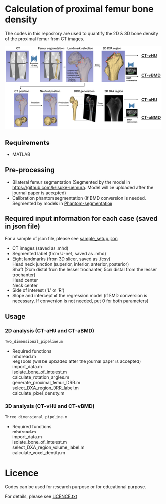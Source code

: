 # **Calculation of proximal femur bone density**

The codes in this repository are used to quantify the 2D & 3D bone density of the proximal femur from CT images.

<img src='fig/Flowchart.PNG' width='1000px'>

## Requirements
- MATLAB 

## Pre-processing
- Bilateral femur segmentation (Segmented by the model in https://github.com/keisuke-uemura. Model will be uploaded after the journal paper is accepted)
- Calibration phantom segmentation (If BMD conversion is needed. Segmented by models in [Phantom-segmentation](https://github.com/keisuke-uemura/CT-Intensity-Calibration-Phantom-Segmentation)

## Required input information for each case (saved in json file)
For a sample of json file, please see [sample_setup.json](/sample/sample_setup.json)
- CT images (saved as .mhd)
- Segmented label (from U-net, saved as .mhd) 
- Eight landmarks (from 3D slicer, saved as .fcsv)<dt>Head neck junction (superior, inferior, anterior, posterior)</dt> Shaft (2cm distal from the lesser trochanter, 5cm distal from the lesser trochanter)</dt>  <dt>Head center</dt> <dt>Neck center 
- Side of interest ('L' or 'R')
- Slope and intercept of the regression model (if BMD conversion is necessary. If conversion is not needed, put 0 for both parameters)

## Usage

### 2D analysis (CT-aHU and CT-aBMD)

```bash
Two_dimensional_pipeline.m
```
- Required functions <dt> mhdread.m</dt><dt>RegTools (will be uploaded after the journal paper is accepted)</dt>
  <dt>import_data.m</dt>
  <dt>isolate_bone_of_interest.m</dt>
  <dt>calculate_rotation_angles.m</dt>
  <dt>generate_proximal_femur_DRR.m</dt>
  <dt>select_DXA_region_DRR_label.m</dt>
  <dt>calculate_pixel_density.m</dt>



### 3D analysis (CT-vHU and CT-vBMD)
```bash
Three_dimensional_pipeline.m 
```
- Required functions <dt> mhdread.m</dt>
  <dt>import_data.m</dt>
  <dt>isolate_bone_of_interest.m</dt>
  <dt>select_DXA_region_volume_label.m</dt>
  <dt>calculate_voxel_density.m</dt>

# Licence
Codes can be used for research purpose or for educational purpose.

For details, please see [LICENCE.txt](LICENCE.txt)
